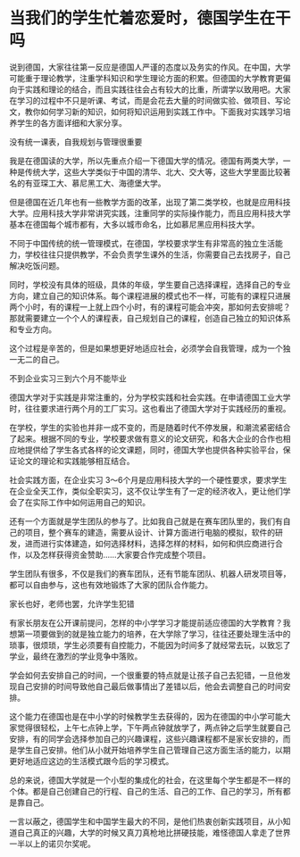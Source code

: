 # 当我们的学生忙着恋爱时，德国学生在干吗

说到德国，大家往往第一反应是德国人严谨的态度以及务实的作风。在中国，大学可能重于理论教学，注重学科知识和学生理论方面的积累。但德国的大学教育更偏向于实践和理论的结合，而且实践往往会占有较大的比重，所谓学以致用吧。大家在学习的过程中不只是听课、考试，而是会花去大量的时间做实验、做项目、写论文，教你如何学习新的知识，如何将知识运用到实践工作中。下面我对实践学习培养学生的各方面详细和大家分享。 

没有统一课表，自我规划与管理很重要 

我是在德国读的大学，所以先重点介绍一下德国大学的情况。德国有两类大学，一种是传统大学，这些大学类似于中国的清华、北大、交大等，这些大学里面比较著名的有亚琛工大、慕尼黑工大、海德堡大学。 

但是德国在近几年也有一些教学方面的改革，出现了第二类学校，也就是应用科技大学。应用科技大学非常讲究实践，注重同学的实际操作能力，而且应用科技大学基本在德国每个城市都有，大多以城市命名，比如慕尼黑应用科技大学。 

不同于中国传统的统一管理模式，在德国，学校要求学生有非常高的独立生活能力，学校往往只提供教学，不会负责学生课外的生活，你需要自己去找房子，自己解决吃饭问题。 

同时，学校没有具体的班级，具体的年级，学生要自己选择课程，选择自己的专业方向，建立自己的知识体系。每个课程进展的模式也不一样，可能有的课程只进展两个小时，有的课程一上就上四个小时，有的课程可能会冲突，那如何去安排呢？那就需要建立一个个人的课程表，自己规划自己的课程，创造自己独立的知识体系和专业方向。 

这个过程是辛苦的，但是如果想更好地适应社会，必须学会自我管理，成为一个独一无二的自己。 

不到企业实习三到六个月不能毕业 

德国大学对于实践是非常注重的，分为学校实践和社会实践。在申请德国工业大学时，往往要求进行两个月的工厂实习。这也看出了德国大学对于实践经历的重视。 

在学校，学生的实验也并非一成不变的，而是随着时代不停发展，和潮流紧密结合了起来。根据不同的专业，学校要求做有意义的论文研究，和各大企业的合作也相应地提供给了学生各式各样的论文课题，同时，德国大学也提供各种实验平台，保证论文的理论和实践能够相互结合。 

社会实践方面，在企业实习 3～6个月是应用科技大学的一个硬性要求，要求学生在企业全天工作，类似全职实习，这不仅让学生有了一定的经济收入，更让他们学会了在实际工作中如何运用自己的知识。 

还有一个方面就是学生团队的参与了。比如我自己就是在赛车团队里的，我们有自己的项目，整个赛车的建造，需要从设计、计算方面进行电脑的模拟，软件的研发，进而进行实体建造，如何选择材料，选择怎样的材料，如何和供应商进行合作，以及怎样获得资金赞助……大家要合作完成整个项目。 

学生团队有很多，不仅是我们的赛车团队，还有节能车团队、机器人研发项目等，都可以自由参与，这也有效地锻炼了大家的团队合作能力。 

家长也好，老师也罢，允许学生犯错 

有家长朋友在公开课前提问，怎样的中小学学习才能提前适应德国的大学教育？我想第一项要做到的就是独立能力的培养，在大学除了学习，往往还要处理生活中的琐事，很烦琐，学生必须要有自控能力，不能因为时间多了就经常去玩，以致忘了学业，最终在激烈的学业竞争中落败。 

学会如何去安排自己的时间，一个很重要的特点就是让孩子自己去犯错，一旦他发现自己安排的时间导致他自己最后做事情出了差错以后，他会去调整自己的时间安排。 

这个能力在德国也是在中小学的时候教学生去获得的，因为在德国的中小学可能大家觉得很轻松，上午七点钟上学，下午两点钟就放学了，两点钟之后学生就要自己安排，有的同学会选择参加自己的兴趣课程，这些兴趣课程都不是家长安排的，而是学生自己安排。他们从小就开始培养学生自己管理自己这方面生活的能力，以期更好地适应这边的生活模式跟今后的学习模式。 

总的来说，德国大学就是一个小型的集成化的社会，在这里每个学生都是不一样的个体。都是自己创建自己的行程、自己的生活、自己的工作、自己的学习，所有都是靠自己。 

一言以蔽之，德国学生和中国学生最大的不同，是他们热衷创新实践项目，从小知道自己真正的兴趣，大学的时候又真刀真枪地比拼硬技能，难怪德国人拿走了世界一半以上的诺贝尔奖呢。